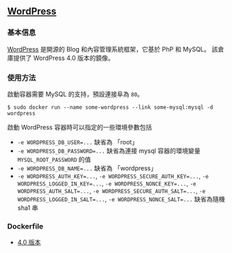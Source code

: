 ## [WordPress](https://registry.hub.docker.com/_/wordpress/)

### 基本信息
[WordPress](https://en.wikipedia.org/wiki/WordPress) 是開源的 Blog 和內容管理系統框架，它基於 PhP 和 MySQL。
該倉庫提供了 WordPress 4.0 版本的鏡像。

### 使用方法
啟動容器需要 MySQL 的支持，預設連接阜為 `80`。
```
$ sudo docker run --name some-wordpress --link some-mysql:mysql -d wordpress
```
啟動 WordPress 容器時可以指定的一些環境參數包括
* `-e WORDPRESS_DB_USER=...` 缺省為 「root」
* `-e WORDPRESS_DB_PASSWORD=...` 缺省為連接 mysql 容器的環境變量 `MYSQL_ROOT_PASSWORD` 的值
* `-e WORDPRESS_DB_NAME=...` 缺省為 「wordpress」
* `-e WORDPRESS_AUTH_KEY=...`, `-e WORDPRESS_SECURE_AUTH_KEY=...`, `-e WORDPRESS_LOGGED_IN_KEY=...`, `-e WORDPRESS_NONCE_KEY=...`, `-e WORDPRESS_AUTH_SALT=...`, `-e WORDPRESS_SECURE_AUTH_SALT=...`, `-e WORDPRESS_LOGGED_IN_SALT=...`, `-e WORDPRESS_NONCE_SALT=...` 缺省為隨機 sha1 串

### Dockerfile
* [4.0 版本](https://github.com/docker-library/wordpress/blob/aee00669e7c43f435f021cb02871bffd63d5677a/Dockerfile)
